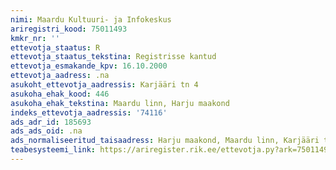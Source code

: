 ```yaml
---
nimi: Maardu Kultuuri- ja Infokeskus
ariregistri_kood: 75011493
kmkr_nr: ''
ettevotja_staatus: R
ettevotja_staatus_tekstina: Registrisse kantud
ettevotja_esmakande_kpv: 16.10.2000
ettevotja_aadress: .na
asukoht_ettevotja_aadressis: Karjääri tn 4
asukoha_ehak_kood: 446
asukoha_ehak_tekstina: Maardu linn, Harju maakond
indeks_ettevotja_aadressis: '74116'
ads_adr_id: 185693
ads_ads_oid: .na
ads_normaliseeritud_taisaadress: Harju maakond, Maardu linn, Karjääri tn 4
teabesysteemi_link: https://ariregister.rik.ee/ettevotja.py?ark=75011493&ref=rekvisiidid
---
```

